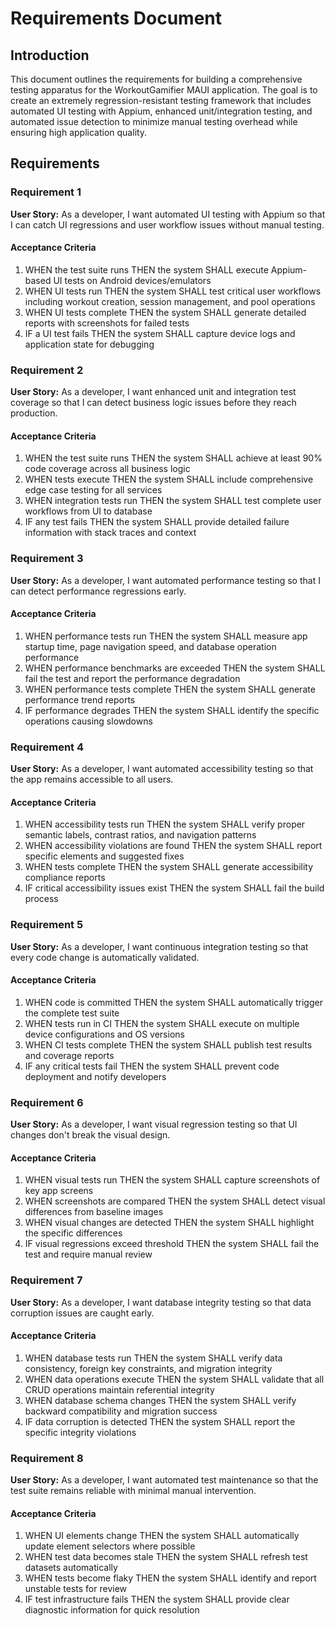 # Requirements Document

## Introduction

This document outlines the requirements for building a comprehensive testing apparatus for the WorkoutGamifier MAUI application. The goal is to create an extremely regression-resistant testing framework that includes automated UI testing with Appium, enhanced unit/integration testing, and automated issue detection to minimize manual testing overhead while ensuring high application quality.

## Requirements

### Requirement 1

**User Story:** As a developer, I want automated UI testing with Appium so that I can catch UI regressions and user workflow issues without manual testing.

#### Acceptance Criteria

1. WHEN the test suite runs THEN the system SHALL execute Appium-based UI tests on Android devices/emulators
2. WHEN UI tests run THEN the system SHALL test critical user workflows including workout creation, session management, and pool operations
3. WHEN UI tests complete THEN the system SHALL generate detailed reports with screenshots for failed tests
4. IF a UI test fails THEN the system SHALL capture device logs and application state for debugging

### Requirement 2

**User Story:** As a developer, I want enhanced unit and integration test coverage so that I can detect business logic issues before they reach production.

#### Acceptance Criteria

1. WHEN the test suite runs THEN the system SHALL achieve at least 90% code coverage across all business logic
2. WHEN tests execute THEN the system SHALL include comprehensive edge case testing for all services
3. WHEN integration tests run THEN the system SHALL test complete user workflows from UI to database
4. IF any test fails THEN the system SHALL provide detailed failure information with stack traces and context

### Requirement 3

**User Story:** As a developer, I want automated performance testing so that I can detect performance regressions early.

#### Acceptance Criteria

1. WHEN performance tests run THEN the system SHALL measure app startup time, page navigation speed, and database operation performance
2. WHEN performance benchmarks are exceeded THEN the system SHALL fail the test and report the performance degradation
3. WHEN performance tests complete THEN the system SHALL generate performance trend reports
4. IF performance degrades THEN the system SHALL identify the specific operations causing slowdowns

### Requirement 4

**User Story:** As a developer, I want automated accessibility testing so that the app remains accessible to all users.

#### Acceptance Criteria

1. WHEN accessibility tests run THEN the system SHALL verify proper semantic labels, contrast ratios, and navigation patterns
2. WHEN accessibility violations are found THEN the system SHALL report specific elements and suggested fixes
3. WHEN tests complete THEN the system SHALL generate accessibility compliance reports
4. IF critical accessibility issues exist THEN the system SHALL fail the build process

### Requirement 5

**User Story:** As a developer, I want continuous integration testing so that every code change is automatically validated.

#### Acceptance Criteria

1. WHEN code is committed THEN the system SHALL automatically trigger the complete test suite
2. WHEN tests run in CI THEN the system SHALL execute on multiple device configurations and OS versions
3. WHEN CI tests complete THEN the system SHALL publish test results and coverage reports
4. IF any critical tests fail THEN the system SHALL prevent code deployment and notify developers

### Requirement 6

**User Story:** As a developer, I want visual regression testing so that UI changes don't break the visual design.

#### Acceptance Criteria

1. WHEN visual tests run THEN the system SHALL capture screenshots of key app screens
2. WHEN screenshots are compared THEN the system SHALL detect visual differences from baseline images
3. WHEN visual changes are detected THEN the system SHALL highlight the specific differences
4. IF visual regressions exceed threshold THEN the system SHALL fail the test and require manual review

### Requirement 7

**User Story:** As a developer, I want database integrity testing so that data corruption issues are caught early.

#### Acceptance Criteria

1. WHEN database tests run THEN the system SHALL verify data consistency, foreign key constraints, and migration integrity
2. WHEN data operations execute THEN the system SHALL validate that all CRUD operations maintain referential integrity
3. WHEN database schema changes THEN the system SHALL verify backward compatibility and migration success
4. IF data corruption is detected THEN the system SHALL report the specific integrity violations

### Requirement 8

**User Story:** As a developer, I want automated test maintenance so that the test suite remains reliable with minimal manual intervention.

#### Acceptance Criteria

1. WHEN UI elements change THEN the system SHALL automatically update element selectors where possible
2. WHEN test data becomes stale THEN the system SHALL refresh test datasets automatically
3. WHEN tests become flaky THEN the system SHALL identify and report unstable tests for review
4. IF test infrastructure fails THEN the system SHALL provide clear diagnostic information for quick resolution